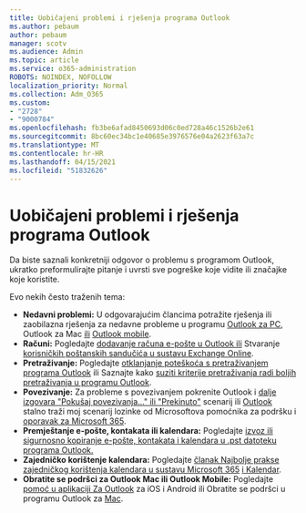 ```yaml
---
title: Uobičajeni problemi i rješenja programa Outlook
ms.author: pebaum
author: pebaum
manager: scotv
ms.audience: Admin
ms.topic: article
ms.service: o365-administration
ROBOTS: NOINDEX, NOFOLLOW
localization_priority: Normal
ms.collection: Adm_O365
ms.custom:
- "2728"
- "9000784"
ms.openlocfilehash: fb3be6afad8450693d06c0ed728a46c1526b2e61
ms.sourcegitcommit: 8bc60ec34bc1e40685e3976576e04a2623f63a7c
ms.translationtype: MT
ms.contentlocale: hr-HR
ms.lasthandoff: 04/15/2021
ms.locfileid: "51832626"
---
```

# <a name="outlook-common-issues-and-resolutions"></a>Uobičajeni problemi i rješenja programa Outlook

Da biste saznali konkretniji odgovor o problemu s programom Outlook, ukratko preformulirajte pitanje i uvrsti sve pogreške koje vidite ili značajke koje koristite.

Evo nekih često traženih tema:

- **Nedavni problemi:**  U odgovarajućim člancima potražite rješenja ili zaobilazna rješenja za nedavne probleme u programu  [Outlook za PC](https://support.office.com/article/ecf61305-f84f-4e13-bb73-95a214ac1230), Outlook za Mac  [ili](https://support.office.com/article/54afa5e3-db38-422a-9d94-3b55330ded8e)  [Outlook mobile](https://support.office.com/article/a264ef01-9c88-48fb-9285-7017e4f31f02).
- **Računi:**  Pogledajte  [dodavanje računa e-pošte u Outlook ili](https://support.office.com/article/6e27792a-9267-4aa4-8bb6-c84ef146101b)  Stvaranje  [korisničkih poštanskih sandučića u sustavu Exchange Online](https://docs.microsoft.com/Exchange/recipients-in-exchange-online/create-user-mailboxes).
- **Pretraživanje:**  Pogledajte  [otklanjanje poteškoća s pretraživanjem programa Outlook](https://support.office.com/article/2556b11f-f4d8-46be-b0a7-de33a3f4f066)  ili Saznajte kako  [suziti kriterije pretraživanja radi boljih pretraživanja u programu Outlook](https://support.office.com/article/D824D1E9-A255-4C8A-8553-276FB895A8DA).
- **Povezivanje:**  Za probleme s povezivanjem pokrenite Outlook i  [dalje izgovara "Pokušaj povezivanja..." ili "Prekinuto"](https://aka.ms/SaRA-OutlookDisconnect)  scenarij ili  [Outlook](https://aka.ms/SaRA-OutlookPwdPrompt)  stalno traži moj scenarij lozinke od Microsoftova pomoćnika za podršku i  [oporavak za Microsoft 365](https://diagnostics.outlook.com/#/).
- **Premještanje e-pošte, kontakata ili kalendara:**  Pogledajte [izvoz ili sigurnosno kopiranje e-pošte, kontakata i kalendara u .pst datoteku programa Outlook.](https://support.office.com/article/14252b52-3075-4e9b-be4e-ff9ef1068f91)
- **Zajedničko korištenje kalendara:**  Pogledajte  [članak Najbolje prakse zajedničkog korištenja kalendara u sustavu Microsoft 365](https://support.office.com/article/b576ecc3-0945-4d75-85f1-5efafb8a37b4)  [i Kalendar](https://support.office.com/article/D93F72D3-2361-4E0D-8D6A-5C4939C17F39).
- **Obratite se podršci za Outlook Mac ili Outlook Mobile:**  Pogledajte  [pomoć u aplikaciji Za Outlook](https://support.office.com/article/218a22d1-9fa5-4889-b689-de1c63493243)  za iOS i Android ili Obratite se podršci u programu Outlook za  [Mac](https://support.office.com/article/d0410177-8e65-4487-93f7-206a3a3d71a8).

